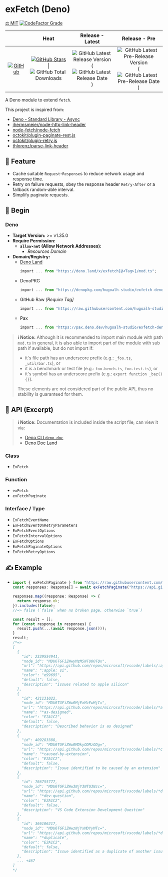 # exFetch (Deno)

[⚖️ MIT](./LICENSE.md)
[![CodeFactor Grade](https://img.shields.io/codefactor/grade/github/hugoalh-studio/exfetch-deno?label=Grade&logo=codefactor&logoColor=ffffff&style=flat-square "CodeFactor Grade")](https://www.codefactor.io/repository/github/hugoalh-studio/exfetch-deno)

|  | **Heat** | **Release - Latest** | **Release - Pre** |
|:-:|:-:|:-:|:-:|
| [![GitHub](https://img.shields.io/badge/GitHub-181717?logo=github&logoColor=ffffff&style=flat-square "GitHub")](https://github.com/hugoalh-studio/exfetch-deno) | [![GitHub Stars](https://img.shields.io/github/stars/hugoalh-studio/exfetch-deno?label=&logoColor=ffffff&style=flat-square "GitHub Stars")](https://github.com/hugoalh-studio/exfetch-deno/stargazers) \| ![GitHub Total Downloads](https://img.shields.io/github/downloads/hugoalh-studio/exfetch-deno/total?label=&style=flat-square "GitHub Total Downloads") | ![GitHub Latest Release Version](https://img.shields.io/github/release/hugoalh-studio/exfetch-deno?sort=semver&label=&style=flat-square "GitHub Latest Release Version") (![GitHub Latest Release Date](https://img.shields.io/github/release-date/hugoalh-studio/exfetch-deno?label=&style=flat-square "GitHub Latest Release Date")) | ![GitHub Latest Pre-Release Version](https://img.shields.io/github/release/hugoalh-studio/exfetch-deno?include_prereleases&sort=semver&label=&style=flat-square "GitHub Latest Pre-Release Version") (![GitHub Latest Pre-Release Date](https://img.shields.io/github/release-date-pre/hugoalh-studio/exfetch-deno?label=&style=flat-square "GitHub Latest Pre-Release Date")) |

A Deno module to extend `fetch`.

This project is inspired from:

- [Deno - Standard Library - Async](https://deno.land/std/async)
- [jhermsmeier/node-http-link-header](https://github.com/jhermsmeier/node-http-link-header)
- [node-fetch/node-fetch](https://github.com/node-fetch/node-fetch)
- [octokit/plugin-paginate-rest.js](https://github.com/octokit/plugin-paginate-rest.js)
- [octokit/plugin-retry.js](https://github.com/octokit/plugin-retry.js)
- [thlorenz/parse-link-header](https://github.com/thlorenz/parse-link-header)

## 🌟 Feature

- Cache suitable `Request`-`Response`s to reduce network usage and response time.
- Retry on failure requests, obey the response header `Retry-After` or a fallback random-able interval.
- Simplify paginate requests.

## 🔰 Begin

### Deno

- **Target Version:** >= v1.35.0
- **Require Permission:**
  - **`allow-net` (Allow Network Addresses):**
    - *Resources Domain*
- **Domain/Registry:**
  - [Deno Land](https://deno.land/x/exfetch)
    ```ts
    import ... from "https://deno.land/x/exfetch[@<Tag>]/mod.ts";
    ```
  - DenoPKG
    ```ts
    import ... from "https://denopkg.com/hugoalh-studio/exfetch-deno[@<Tag>]/mod.ts";
    ```
  - GitHub Raw *\[Require Tag\]*
    ```ts
    import ... from "https://raw.githubusercontent.com/hugoalh-studio/exfetch-deno/<Tag>/mod.ts";
    ```
  - Pax
    ```ts
    import ... from "https://pax.deno.dev/hugoalh-studio/exfetch-deno[@<Tag>]/mod.ts";
    ```

> **ℹ️ Notice:** Although it is recommended to import main module with path `mod.ts` in general, it is also able to import part of the module with sub path if available, but do not import if:
>
> - it's file path has an underscore prefix (e.g.: `_foo.ts`, `_util/bar.ts`), or
> - it is a benchmark or test file (e.g.: `foo.bench.ts`, `foo.test.ts`), or
> - it's symbol has an underscore prefix (e.g.: `export function _baz() {}`).
>
> These elements are not considered part of the public API, thus no stability is guaranteed for them.

## 🧩 API (Excerpt)

> **ℹ️ Notice:** Documentation is included inside the script file, can view it via:
>
> - [Deno CLI `deno doc`](https://deno.land/manual/tools/documentation_generator)
> - [Deno Doc Land](https://doc.deno.land)

### Class

- `ExFetch`

### Function

- `exFetch`
- `exFetchPaginate`

### Interface / Type

- `ExFetchEventName`
- `ExFetchEventOnRetryParameters`
- `ExFetchEventOptions`
- `ExFetchIntervalOptions`
- `ExFetchOptions`
- `ExFetchPaginateOptions`
- `ExFetchRetryOptions`

## ✍️ Example

- ```ts
  import { exFetchPaginate } from "https://raw.githubusercontent.com/hugoalh-studio/exfetch-deno/main/exfetch.ts";
  const responses: Response[] = await exFetchPaginate("https://api.github.com/repos/microsoft/vscode/labels?per_page=100");

  responses.map((response: Response) => {
    return response.ok;
  }).includes(false);
  //=> false (`false` when no broken page, otherwise `true`)

  const result = [];
  for (const response in responses) {
    result.push(...(await response.json()));
  }
  result;
  /*=>
  [
    {
      "id": 2339554941,
      "node_id": "MDU6TGFiZWwyMzM5NTU0OTQx",
      "url": "https://api.github.com/repos/microsoft/vscode/labels/:apple:%20si",
      "name": ":apple: si",
      "color": "e99695",
      "default": false,
      "description": "Issues related to apple silicon"
    },
    {
      "id": 421131022,
      "node_id": "MDU6TGFiZWw0MjExMzEwMjI=",
      "url": "https://api.github.com/repos/microsoft/vscode/labels/*as-designed",
      "name": "*as-designed",
      "color": "E2A1C2",
      "default": false,
      "description": "Described behavior is as designed"
    },
    {
      "id": 409283388,
      "node_id": "MDU6TGFiZWw0MDkyODMzODg=",
      "url": "https://api.github.com/repos/microsoft/vscode/labels/*caused-by-extension",
      "name": "*caused-by-extension",
      "color": "E2A1C2",
      "default": false,
      "description": "Issue identified to be caused by an extension"
    },
    {
      "id": 766755777,
      "node_id": "MDU6TGFiZWw3NjY3NTU3Nzc=",
      "url": "https://api.github.com/repos/microsoft/vscode/labels/*dev-question",
      "name": "*dev-question",
      "color": "E2A1C2",
      "default": false,
      "description": "VS Code Extension Development Question"
    },
    {
      "id": 366106217,
      "node_id": "MDU6TGFiZWwzNjYxMDYyMTc=",
      "url": "https://api.github.com/repos/microsoft/vscode/labels/*duplicate",
      "name": "*duplicate",
      "color": "E2A1C2",
      "default": false,
      "description": "Issue identified as a duplicate of another issue(s)"
    },
    ... +467
  ]
  */
  ```
